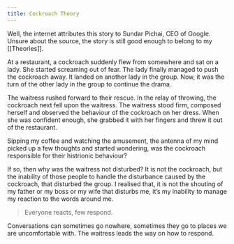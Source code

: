 ```yaml
---
title: Cockroach Theory
---
```



Well, the internet attributes this story to Sundar Pichai, CEO of Google. Unsure about the source, the story is still good enough to belong to my [[Theories]].

At a restaurant, a cockroach suddenly flew from somewhere and sat on a lady. She started screaming out of fear. The lady finally managed to push the cockroach away. It landed on another lady in the group. Now, it was the turn of the other lady in the group to continue the drama.

The waitress rushed forward to their rescue. In the relay of throwing, the cockroach next fell upon the waitress. The waitress stood firm, composed herself and observed the behaviour of the cockroach on her dress. When she was confident enough, she grabbed it with her fingers and threw it out of the restaurant.

Sipping my coffee and watching the amusement, the antenna of my mind picked up a few thoughts and started wondering, was the cockroach responsible for their histrionic behaviour?

If so, then why was the waitress not disturbed? It is not the cockroach, but the inability of those people to handle the disturbance caused by the cockroach, that disturbed the group. I realised that, it is not the shouting of my father or my boss or my wife that disturbs me, it’s my inability to manage my reaction to the words around me.

> Everyone reacts, few respond.

Conversations can sometimes go nowhere, sometimes they go to places we are uncomfortable with. The waitress leads the way on how to respond.
